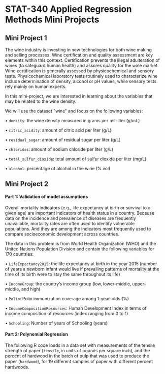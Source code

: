 # STAT-340 Applied Regression Methods Mini Projects

## Mini Project 1

The wine industry is investing in new technologies for both wine making and selling processes. Wine certification and quality assessment are key elements within this context. Certification prevents the illegal adulteration of wines (to safeguard human health) and assures quality for the wine market. Wine certification is generally assessed by physicochemical and sensory tests. Physicochemical laboratory tests routinely used to characterize wine include determination of density, alcohol or pH values, while sensory tests rely mainly on human experts.

In this mini-project, we are interested in learning about the variables that may be related to the wine density.

We will use the dataset "wine" and focus on the following variables:

• `density`: the wine density measured in grams per milliliter (g/mL)

• `citric_acidity`: amount of citric acid per liter (g/L)

• `residual_sugar`: amount of residual sugar per liter (g/L)

• `chlorides`: amount of sodium chloride per liter (g/L)

• `total_sulfur_dioxide`: total amount of sulfur dioxide per liter (mg/L)

• `alcohol`: percentage of alcohol in the wine (% vol)



## Mini Project 2

#### Part 1: Validation of model assumptions

Overall mortality indicators (e.g., life expectancy at birth or survival to a given age) are important indicators of health status in a country. Because data on the incidence and prevalence of diseases are frequently unavailable, mortality rates are often used to identify vulnerable populations. And they are among the indicators most frequently used to compare socioeconomic development across countries.

The data in this problem is from World Health Organization (WHO) and the United Nations Population Division and contain the following variables for 170 countries:

• `LifeExpectancy2015`: the life expectancy at birth in the year 2015 (number of years a newborn infant would live if prevailing patterns of mortality at the time of its birth were to stay the same throughout its life)

• `IncomeGroup`: the country’s income group (low, lower-middle, upper-middle, and high)

• `Polio`: Polio immunization coverage among 1-year-olds (%)

• `IncomeCompositionResources`: Human Development Index in terms of income composition of resources (index ranging from 0 to 1)

• `Schooling`: Number of years of Schooling (years)

#### Part 2: Polynomial Regression

The following R code loads in a data set with measurements of the tensile strength of paper (`tensile`, in units of pounds per square inch), and the percent of hardwood in the batch of pulp that was used to produce the paper (`hardwood`), for 19 diﬀerent samples of paper with diﬀerent percent hardwoods.
